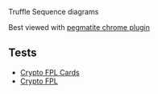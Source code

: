 Truffle Sequence diagrams

Best viewed with [pegmatite chrome plugin](https://chrome.google.com/webstore/detail/pegmatite/jegkfbnfbfnohncpcfcimepibmhlkldo)


## Tests
  - [Crypto FPL Cards](./cryptofplcards.md)
  - [Crypto FPL](./cryptofpl.md)
